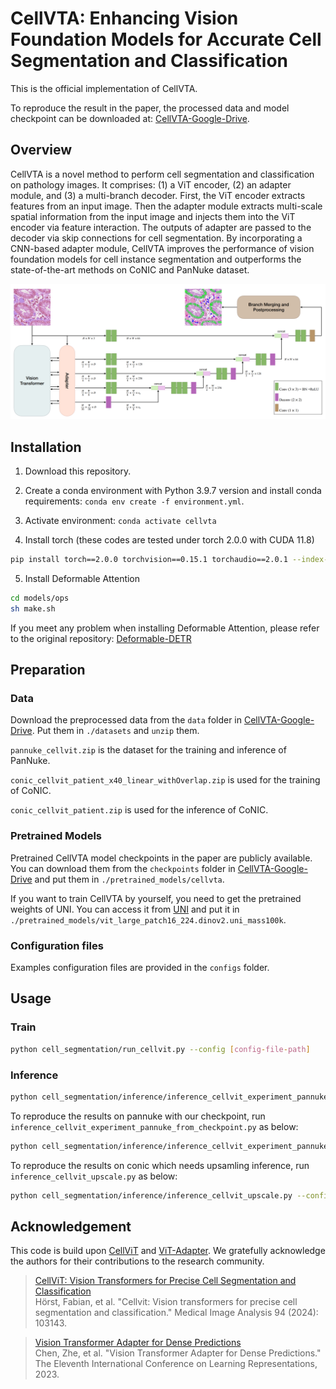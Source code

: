 # CellVTA: Enhancing Vision Foundation Models for Accurate Cell Segmentation and Classification


This is the official implementation of CellVTA.

To reproduce the result in the paper, the processed data and model checkpoint can be downloaded at: [CellVTA-Google-Drive](https://drive.google.com/drive/folders/1yH1p9YCyQl6Es2O88P6a-Fc7qN0mx0Uk?usp=drive_link).

<!-- 

## Abstract

Cell instance segmentation is a fundamental task in digital pathology with broad clinical applications.  Recently, vision foundation models, which are predominantly based on Vision Transformers (ViTs), have achieved remarkable success in pathology image analysis. However, their improvements in cell instance segmentation remain limited. A key challenge arises from the tokenization process in ViTs, which aggressively reduces the spatial resolution of input images, leading to suboptimal segmentation quality, especially for small and densely packed cells. To address this problem, we propose CellVTA (Cell Vision Transformer with Adapter), a novel method that improves the performance of vision foundation models for cell instance segmentation by incorporating a CNN-based adapter module. This adapter extracts high-resolution spatial information from input images and injects it into the ViT through a cross-attention mechanism. Our method preserves the core architecture of ViT, ensuring seamless integration with pretrained foundation models. Extensive experiments show that CellVTA achieves 0.538 mPQ on the CoNIC dataset and 0.506 mPQ on the PanNuke dataset, which significantly outperforms the state-of-the-art cell segmentation methods. Ablation studies confirm the superiority of our approach over other fine-tuning strategies, including decoder-only fine-tuning and full fine-tuning. 

## Method
<p align="center">
  <img src="./docs/figures/cellvta_structure.png"/>
</p>

 -->

## Overview
CellVTA is a novel method to perform cell segmentation and classification on pathology images. It comprises: (1) a ViT encoder, (2) an adapter module, and (3) a multi-branch decoder. First, the ViT encoder extracts features from an input image. Then the adapter module extracts multi-scale spatial information from the input image and injects them into the ViT encoder via feature interaction. The outputs of adapter are passed to the decoder via skip connections for cell segmentation. By incorporating a CNN-based adapter module, CellVTA improves the performance of vision foundation models for cell instance segmentation and outperforms the state-of-the-art methods on CoNIC and PanNuke dataset.

<p align="center">
  <img src="./docs/figures/cellvta_structure.png"/>
</p>



## Installation
1. Download this repository.
  <!-- `git clone https://github.com/TIO-IKIM/CellViT.git` -->

2. Create a conda environment with Python 3.9.7 version and install conda requirements: `conda env create -f environment.yml`. 

<!-- You can change the environment name by editing the `name` tag in the environment.yaml file. -->

3. Activate environment: `conda activate cellvta`

4. Install torch (these codes are tested under torch 2.0.0 with CUDA 11.8)
```bash    
pip install torch==2.0.0 torchvision==0.15.1 torchaudio==2.0.1 --index-url https://download.pytorch.org/whl/cu118
```

5. Install Deformable Attention

```bash  
cd models/ops
sh make.sh
```
If you meet any problem when installing Deformable Attention, please refer to the original repository: [Deformable-DETR](https://github.com/fundamentalvision/Deformable-DETR)


## Preparation
### Data
Download the preprocessed data from the `data` folder in  [CellVTA-Google-Drive](https://drive.google.com/drive/folders/1yH1p9YCyQl6Es2O88P6a-Fc7qN0mx0Uk?usp=drive_link). Put them in `./datasets` and `unzip` them.

`pannuke_cellvit.zip` is the dataset for the training and inference of PanNuke.

`conic_cellvit_patient_x40_linear_withOverlap.zip` is used for the training of CoNIC.

`conic_cellvit_patient.zip` is used for the inference of CoNIC.


### Pretrained Models
Pretrained CellVTA model checkpoints in the paper are publicly available. You can download them from the `checkpoints` folder in [CellVTA-Google-Drive](https://drive.google.com/drive/folders/1yH1p9YCyQl6Es2O88P6a-Fc7qN0mx0Uk?usp=drive_link) and put them in `./pretrained_models/cellvta`.

If you want to train CellVTA by yourself, you need to get the pretrained weights of UNI. You can access it from [UNI](https://huggingface.co/MahmoodLab/UNI) and put it in `./pretrained_models/vit_large_patch16_224.dinov2.uni_mass100k`.


### Configuration files
Examples configuration files are provided in the `configs` folder.

## Usage
### Train
```bash
python cell_segmentation/run_cellvit.py --config [config-file-path]
```

### Inference
```bash
python cell_segmentation/inference/inference_cellvit_experiment_pannuke_from_checkpoint.py --config [config-file-path] --output_dir [dictionary-to-save-results] --gpu 0  
```

To reproduce the results on pannuke with our checkpoint, run `inference_cellvit_experiment_pannuke_from_checkpoint.py` as below:
```bash
python cell_segmentation/inference/inference_cellvit_experiment_pannuke_from_checkpoint.py --config configs/inference/CellVTA_PanNuke_split1_inference.yaml --output_dir logs/inference --gpu 0
```


To reproduce the results on conic which needs upsamling inference, run `inference_cellvit_upscale.py` as below:
```bash
python cell_segmentation/inference/inference_cellvit_upscale.py --config configs/inference/CellVTA_Conic_upscale_inference.yaml --output_dir logs/inference --gpu 0
```

## Acknowledgement
This code is build upon [CellViT](https://github.com/TIO-IKIM/CellViT) and [ViT-Adapter](https://github.com/czczup/ViT-Adapter). We gratefully acknowledge the authors for their contributions to the research community. 
>[CellViT: Vision Transformers for Precise Cell Segmentation and Classification](https://www.sciencedirect.com/science/article/pii/S1361841524000689) <br />
Hörst, Fabian, et al. "Cellvit: Vision transformers for precise cell segmentation and classification." Medical Image Analysis 94 (2024): 103143.

>[Vision Transformer Adapter for Dense Predictions](https://openreview.net/forum?id=plKu2GByCNW) <br />
Chen, Zhe, et al. "Vision Transformer Adapter for Dense Predictions." The Eleventh International Conference on Learning Representations, 2023.


<!-- ## Citation

XXX
 -->
